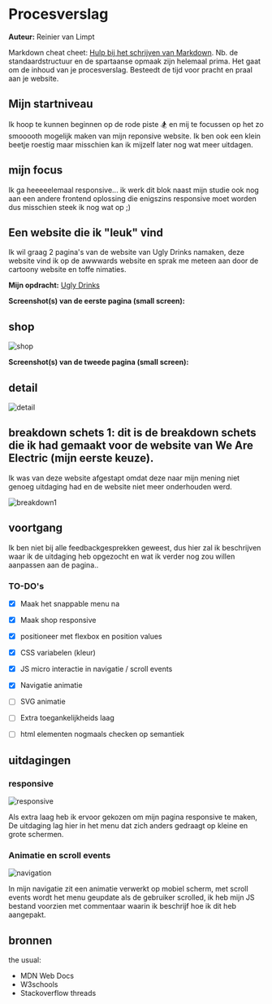 # Procesverslag
**Auteur:** Reinier van Limpt

Markdown cheat cheet: [Hulp bij het schrijven van Markdown](https://github.com/adam-p/markdown-here/wiki/Markdown-Cheatsheet). Nb. de standaardstructuur en de spartaanse opmaak zijn helemaal prima. Het gaat om de inhoud van je procesverslag. Besteedt de tijd voor pracht en praal aan je website.


## Mijn startniveau

Ik hoop te kunnen beginnen op de rode piste :snowboarder: en mij te focussen op het zo smooooth mogelijk maken van mijn reponsive website. Ik ben ook een klein beetje roestig maar misschien kan ik mijzelf later nog wat meer uitdagen.

## mijn focus

Ik ga heeeeelemaal responsive... ik werk dit blok naast mijn studie ook nog aan een andere frontend oplossing die enigszins responsive moet worden dus misschien steek ik nog wat op ;)

## Een website die ik "leuk" vind

Ik wil graag 2 pagina's van de website van Ugly Drinks namaken, deze website vind ik op de awwwards website en sprak me meteen aan door de cartoony website en toffe nimaties.


**Mijn opdracht:** [Ugly Drinks](https://uglydrinks.com/#!)

**Screenshot(s) van de eerste pagina (small screen):**

## shop

![shop](https://user-images.githubusercontent.com/36195440/104191528-e6ecde80-541d-11eb-8e07-c1476e1d08ff.png)

**Screenshot(s) van de tweede pagina (small screen):**

## detail

![detail](https://user-images.githubusercontent.com/36195440/104191522-e6544800-541d-11eb-9d64-c6d7d2786d7e.png)

## breakdown schets 1: dit is de breakdown schets die ik had gemaakt voor de website van We Are Electric (mijn eerste keuze).
Ik was van deze website afgestapt omdat deze naar mijn mening niet genoeg uitdaging had en de website niet meer onderhouden werd.


![breakdown1](https://user-images.githubusercontent.com/36195440/99259280-0d294000-281a-11eb-9339-96b7d84be877.jpg)

## voortgang

Ik ben niet bij alle feedbackgesprekken geweest, dus hier zal ik beschrijven waar ik de uitdaging heb opgezocht en wat ik verder nog zou willen aanpassen aan de pagina..

### TO-DO's

- [x] Maak het snappable menu na
- [x] Maak shop responsive
- [x] positioneer met flexbox en position values
- [x] CSS variabelen (kleur)
- [x] JS micro interactie in navigatie / scroll events
- [x] Navigatie animatie
- [ ] SVG animatie
- [ ] Extra toegankelijkheids laag
- [ ] html elementen nogmaals checken op semantiek


## uitdagingen
### responsive 
![responsive](https://user-images.githubusercontent.com/36195440/104194684-ed7d5500-5421-11eb-93b6-a95988f7b67c.gif)

Als extra laag heb ik ervoor gekozen om mijn pagina responsive te maken, De uitdaging lag hier in het menu dat zich anders gedraagt op kleine en grote schermen.

### Animatie en scroll events
![navigation](https://user-images.githubusercontent.com/36195440/104194701-f110dc00-5421-11eb-8715-1ccc880cead7.gif)

In mijn navigatie zit een animatie verwerkt op mobiel scherm, met scroll events wordt het menu geupdate als de gebruiker scrolled, ik heb mijn JS bestand voorzien met commentaar waarin ik beschrijf hoe ik dit heb aangepakt.

## bronnen
the usual: 
- MDN Web Docs
- W3schools
- Stackoverflow threads
